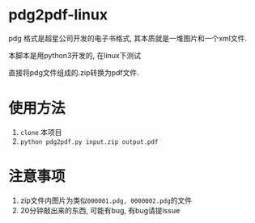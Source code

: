 # pdg2pdf-linux
pdg 格式是超星公司开发的电子书格式,
其本质就是一堆图片和一个xml文件.

本脚本是用python3开发的, 在linux下测试

直接将pdg文件组成的.zip转换为pdf文件.

# 使用方法
1. `clone` 本项目
2. `python pdg2pdf.py input.zip output.pdf` 

# 注意事项
1. zip文件内图片为类似`000001.pdg, 0000002.pdg`的文件
2. 20分钟敲出来的东西, 可能有bug, 有bug请提issue
